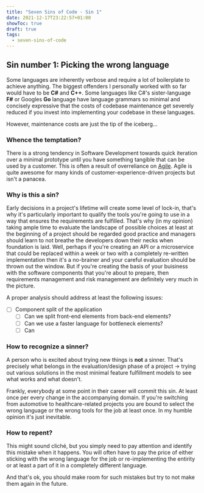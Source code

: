```yaml
---
title: "Seven Sins of Code - Sin 1"
date: 2021-12-17T23:22:57+01:00
showToc: true
draft: true
tags:
  - seven-sins-of-code
---
```


## Sin number 1: Picking the wrong language

Some languages are inherently verbose and require a lot of boilerplate to achieve anything. The biggest offenders I personally worked with so far would have to be **C\#** and **C++**. Some languages like C\#'s sister-language **F\#** or Googles **Go** language have language grammars so minimal and concisely expressive that the costs of codebase maintenance get severely reduced if you invest into implementing your codebase in these languages.

However, maintenance costs are just the tip of the iceberg...

### Whence the temptation?

There is a strong tendency in Software Development towards quick iteration over a minimal prototype until you have something tangible that can be used by a customer. This is often a result of overreliance on [Agile](https://en.wikipedia.org/wiki/Agile_software_development). Agile is quite awesome for many kinds of customer-experience-driven projects but isn't a panacea.

### Why is this a sin?

Early decisions in a project's lifetime will create some level of lock-in, that's why it's particularly important to qualify the tools you're going to use in a way that ensures the requirements are fulfilled. That's why (in my opinion) taking ample time to evaluate the landscape of possible choices at least at the beginning of a project should be regarded good practice and managers should learn to not breathe the developers down their necks when foundation is laid. Well, perhaps if you're creating an API or a microservice that could be replaced within a week or two with a completely re-written implementation then it's a no-brainer and your careful evaluation should be thrown out the window. But if you're creating the basis of your buisiness with the software components that you're about to prepare, then requirements management and risk management are definitely very much in the picture.

A proper analysis should address at least the following issues:

- [ ] Component split of the application
  - [ ] Can we split front-end elements from back-end elements?
  - [ ] Can we use a faster language for bottleneck elements?
  - [ ] Can

### How to recognize a sinner?

A person who is excited about trying new things is **not** a sinner. That's precisely what belongs in the evaluation/design phase of a project -> trying out various solutions in the most minimal feature fulfillment models to see what works and what doesn't.

Frankly, everybody at some point in their career will commit this sin. At least once per every change in the accompanying domain. If you're switching from automotive to healthcare-related projects you are bound to select the wrong language or the wrong tools for the job at least once. In my humble opinion it's just inevitable.

### How to repent?

This might sound cliché, but you simply need to pay attention and identify this mistake when it happens. You will often have to pay the price of either sticking with the wrong language for the job or re-implementing the entirity or at least a part of it in a completely different language.

And that's ok, you should make room for such mistakes but try to not make them again in the future.
